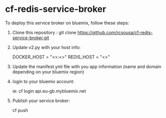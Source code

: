 # cf-redis-service-broker

To deploy this service broker on bluemix, follow these steps:

1. Clone this repository : git clone https://github.com/rcsousa/cf-redis-service-broker.git
2. Update v2.py with your host info:
	
	DOCKER_HOST = "<<YOUR DOCKER HOST>>:<<DOCKER API PORT>>"
	REDIS_HOST = "<<YOUR REDIS HOST>>"

3. Update the manifest.yml file with you app information (name and domain depending on your bluemix region)
4. login to your bluemix account:

	ie: cf login api.eu-gb.mybluemix.net

5. Publish your service broker:

	cf push
